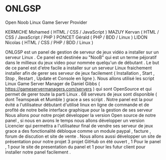 # ONLGSP
Open Noob Linux Game Server Provider

KERMICHE Mohamed ( HTML / CSS / JavaScript ) MAZUY Kervan ( HTML / CSS / JavaScript / PHP ) PONCET Gérald ( PHP / BDD / Linux ) LIDON Nicolas ( HTML / CSS / PHP / BDD / Linux )

ONLGSP est un panel de gestion de serveur de jeux vidéo a installer sur un serveur Linux . Ce panel est destinée au "NooB" qui est un terme péjoratif dans le millieux du jeux video pour nommée quelqu'un de débutant . Le but de ce panel est d'etre facile a installer sur un serveur Linux fraichement installer afin de gerer ses serveur de jeux facilement ( Installation , Start , Stop , Restart , Update et Console en ligne ). Nous allons utilisé les script Linux Game Server Manager de Daniel Gibbs ( https://gameservermanagers.com/servers ) qui sont OpenSource et qui permet de gerer toute la parti Linux . 68 serveurs de jeux sont disponible ( dont Teamspeak et Mumble ) grace a ses script . Notre panel est la pour évité a l'utilisateur débutant d'utilisé linux en ligne de commande et de profité de notre belle interface graphique pour la gestion de ses serveur Nous allons pour notre projet développer la version Open source de notre panel , si nous en avons le temps nous allons développer un version Licencier qui permettra a l'utilisateur final de vendre ses serveur de jeux grace a des fonctionalité débloque comme un module paypal , facture , forum de discution et site de vente . Nous allons aussi développer un site de présentation pour notre projet 3 projet GitHub on été ouvert , 1 Pour le panel , 1 pour le site de presentation du panel et 1 pour les futur client pour installer notre panel facilement .
